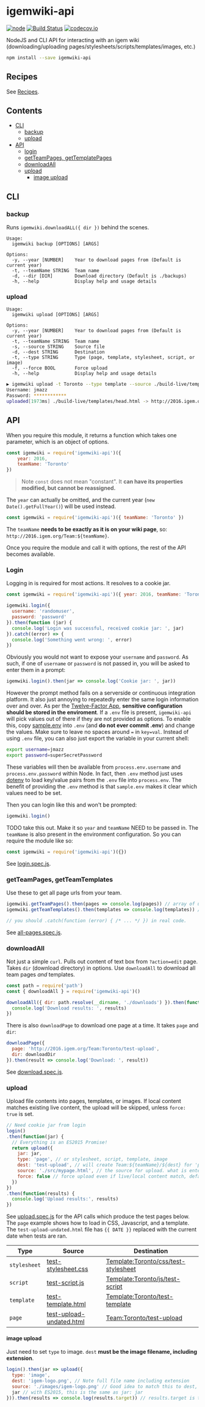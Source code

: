 # igemwiki-api

[![node](https://img.shields.io/badge/node-v6.x-blue.svg)]() [![Build Status](https://travis-ci.org/igemuoftATG/igemwiki-api.svg?branch=master)](https://travis-ci.org/igemuoftATG/igemwiki-api)  [![codecov.io](https://codecov.io/github/igemuoftATG/igemwiki-api/coverage.svg?branch=master)](https://codecov.io/github/igemuoftATG/igemwiki-api?branch=master)

NodeJS and CLI API for interacting with an igem wiki (downloading/uploading pages/stylesheets/scripts/templates/images, etc.)

```bash
npm install --save igemwiki-api
```

## Recipes

See [Recipes](./recipes).

## Contents

- [CLI](#cli)
  * [backup](#backup)
  * [upload](#upload)
- [API](#api)
  * [login](#login)
  * [getTeamPages, getTemplatePages](#getteampages-getteamtemplates)
  * [downloadAll](#downloadall)
  * [upload](#upload2)
    - [image upload](#image-upload)

## CLI

### backup

Runs `igemwiki.downloadALL({ dir })` behind the scenes.

```
Usage:
  igemwiki backup [OPTIONS] [ARGS]

Options:
  -y, --year [NUMBER]    Year to download pages from (Default is current year)
  -t, --teamName STRING  Team name
  -d, --dir [DIR]        Download directory (Default is ./backups)
  -h, --help             Display help and usage details
```

### upload

```
Usage:
  igemwiki upload [OPTIONS] [ARGS]

Options:
  -y, --year [NUMBER]    Year to download pages from (Default is current year)
  -t, --teamName STRING  Team name
  -s, --source STRING    Source file
  -d, --dest STRING      Destination
  -t, --type STRING      Type (page, template, stylesheet, script, or image)
  -f, --force BOOL       Force upload
  -h, --help             Display help and usage details
```

```bash
▶ igemwiki upload -t Toronto --type template --source ./build-live/templates/head.html --dest head
Username: jmazz
Password: ************
uploaded[1973ms] ./build-live/templates/head.html -> http://2016.igem.org/Template:Toronto/head
```

## API

When you require this module, it returns a function which takes one parameter, which is an object of options.

```javascript
const igemwiki = require('igemwiki-api')({
    year: 2016,
    teamName: 'Toronto'
})
```

> Note
> `const` does not mean "constant". It **can have its properties modified, but cannot be reassigned.**

The `year` can actually be omitted, and the current year (`new Date().getFullYear()`) will be used instead.

```javascript
const igemwiki = require('igemwiki-api')({ teamName: 'Toronto' })
```

The `teamName` **needs to be exactly as it is on your wiki page**, so: `http://2016.igem.org/Team:${teamName}`.

Once you require the module and call it with options, the rest of the API becomes available.

### Login

Logging in is required for most actions. It resolves to a cookie jar.

```javascript
const igemwiki = require('igemwiki-api')({ year: 2016, teamName: 'Toronto' })

igemwiki.login({
  username: 'randomuser',
  password: 'password'
}).then(function (jar) {
  console.log('Login was successful, received cookie jar: ', jar)
}).catch((error) => {
  console.log('Something went wrong: ', error)
})
```

Obviously you would not want to expose your `username` and `password`. As such,
if one of `username` or `password` is not passed in, you will be asked to enter
them in a prompt:

```javascript
igemwiki.login().then(jar => console.log('Cookie jar: ', jar))
```

However the prompt method fails on a serverside or continuous integration
platform. It also just annoying to repeatedly enter the same login information
over and over. As per the [Twelve-Factor App](https://12factor.net), **sensitive
configuration should be stored in the enviroment**. If a `.env` file is present,
`igemwiki-api` will pick values out of there if they are not provided as
options.  To enable this, copy [sample.env](./sample.env) into `.env` (and **do
not ever commit .env**) and change the values. Make sure to leave no spaces
around `=` in `key=val`. Instead of using `.env` file, you can also just export
the variable in your current shell:

```bash
export username=jmazz
export password=superSecretPassword
```

These variables will then be available from `process.env.username` and
`process.env.password` within Node. In fact, then `.env` method just uses
[dotenv](https://github.com/motdotla/dotenv) to load key/value pairs from the
`.env` file into `process.env`. The benefit of providing the `.env` method is
that `sample.env` makes it clear which values need to be set.

Then you can login like this and won't be prompted:

```javascript
igemwiki.login()
```

TODO take this out. Make it so `year` and `teamName` NEED to be passed in.
The `teamName` is also present in the environment configuration. So you can require the module like so:

```javascript
const igemwiki = require('igemwiki-api')({})
```

See [login.spec.js](./test/login.spec.js).

### getTeamPages, getTeamTemplates

Use these to get all page urls from your team.

```javascript
igemwiki.getTeamPages().then(pages => console.log(pages)) // array of urls
igemwiki.getTeamTemplates().then(templates => console.log(templates)) // array of urls as well

// you should .catch(function (error) { /* ... */ }) in real code.
```

See [all-pages.spec.js](./test/all-pages.spec.js).

### downloadAll

Not just a simple `curl`. Pulls out content of text box from `?action=edit`
page. Takes `dir` (download directory) in options. Use `downloadAll` to download
all team pages *and* templates.

```javascript
const path = require('path')
const { downloadAll } = require('igemwiki-api')()

downloadAll({ dir: path.resolve(__dirname, './downloads') }).then(function (results) {
  console.log('Download results: ', results)
})
```

There is also `downloadPage` to download one page at a time. It takes `page` and `dir`:

```javascript
downloadPage({
  page: 'http://2016.igem.org/Team:Toronto/test-upload',
  dir: downloadDir
}).then(result => console.log('Download: ', result))
```

See [download.spec.js](./test/download.spec.js).

<h3 id="upload2">upload</h3>

Upload file contents into pages, templates, or images. If local content matches
existing live content, the upload will be skipped, unless `force: true` is set.

```javascript
// Need cookie jar from login
login()
.then(function(jar) {
  // Everything is an ES2015 Promise!
  return upload({
    jar: jar,
    type: 'page', // or stylesheet, script, template, image
    dest: 'test-upload', // will create Team:${teamName}/${dest} for 'page', or Template:${teamName}/{css|js}/..
    source: './src/mypage.html', // the source for upload. what is entered into update page text box.
    force: false // force upload even if live/local content match, default is false
  })
})
.then(function(results) {
  console.log('Upload results:', results)
})
```

See [upload.spec.js](./test/upload.spec.js) for the API calls which produce the
test pages below. The `page` example shows how to load in CSS, Javascript, and a
template. The `test-upload-undated.html` file has `{{ DATE }}` replaced with the
current date when tests are ran.

| Type         | Source                                                            | Destination                                                                                       |
|--------------|-------------------------------------------------------------------|---------------------------------------------------------------------------------------------------|
| `stylesheet` | [test-stylesheet.css](./test/files/test-stylesheet.css)           | [Template:Toronto/css/test-stylesheet](http://2016.igem.org/Template:Toronto/css/test-stylesheet?action=edit) |
| `script`     | [test-script.js](./test/files/test-script.js)                     | [Template:Toronto/js/test-script](http://2016.igem.org/Template:Toronto/js/test-script?action=edit)           |
| `template`   | [test-template.html](./test/files/test-template.html)             | [Template:Toronto/test-template](http://2016.igem.org/Template:Toronto/test-template?action=edit)             |
| `page`       | [test-upload-undated.html](./test/files/test-upload-undated.html) | [Team:Toronto/test-upload](http://2016.igem.org/Team:Toronto/test-upload)                                     |

#### image upload

Just need to set `type` to image. `dest` **must be the image
filename, including extension**.

```javascript
login().then(jar => upload({
  type: 'image',
  dest: 'igem-logo.png', // Note full file name including extension
  source: './images/igem-logo.png' // Good idea to match this to dest,
  jar // with ES2015, this is the same as jar: jar
})).then(results => console.log(results.target)) // results.target is the direct image link
```

